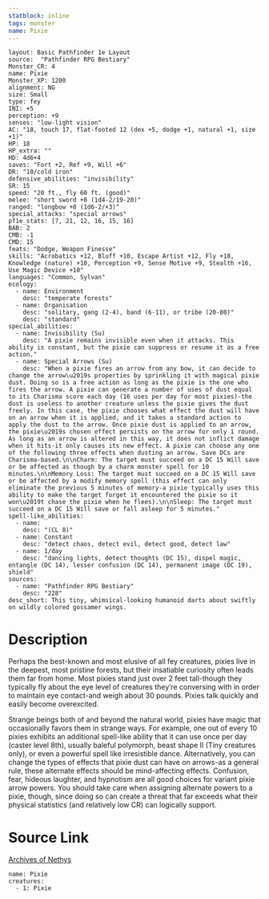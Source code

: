 ```yaml
---
statblock: inline
tags: monster
name: Pixie
---
```

```statblock
layout: Basic Pathfinder 1e Layout
source:  "Pathfinder RPG Bestiary"
Monster_CR: 4
name: Pixie
Monster_XP: 1200
alignment: NG
size: Small
type: fey
INI: +5
perception: +9
senses: "low-light vision"
AC: "18, touch 17, flat-footed 12 (dex +5, dodge +1, natural +1, size +1)"
HP: 18
HP_extra: ""
HD: 4d6+4
saves: "Fort +2, Ref +9, Will +6"
DR: "10/cold iron"
defensive_abilities: "invisibility"
SR: 15
speed: "20 ft., fly 60 ft. (good)"
melee: "short sword +8 (1d4-2/19-20)"
ranged: "longbow +8 (1d6-2/×3)"
special_attacks: "special arrows"
pf1e_stats: [7, 21, 12, 16, 15, 16]
BAB: 2
CMB: -1
CMD: 15
feats: "Dodge, Weapon Finesse"
skills: "Acrobatics +12, Bluff +10, Escape Artist +12, Fly +18, Knowledge (nature) +10, Perception +9, Sense Motive +9, Stealth +16, Use Magic Device +10"
languages: "Common, Sylvan"
ecology:
  - name: Environment
    desc: "temperate forests"
  - name: Organisation
    desc: "solitary, gang (2-4), band (6-11), or tribe (20-80)"
    desc: "standard"
special_abilities:
  - name: Invisibility (Su)
    desc: "A pixie remains invisible even when it attacks. This ability is constant, but the pixie can suppress or resume it as a free action."
  - name: Special Arrows (Su)
    desc: "When a pixie fires an arrow from any bow, it can decide to change the arrow\u2019s properties by sprinkling it with magical pixie dust. Doing so is a free action as long as the pixie is the one who fires the arrow. A pixie can generate a number of uses of dust equal to its Charisma score each day (16 uses per day for most pixies)-the dust is useless to another creature unless the pixie gives the dust freely. In this case, the pixie chooses what effect the dust will have on an arrow when it is applied, and it takes a standard action to apply the dust to the arrow. Once pixie dust is applied to an arrow, the pixie\u2019s chosen effect persists on the arrow for only 1 round. As long as an arrow is altered in this way, it does not inflict damage when it hits-it only causes its new effect. A pixie can choose any one of the following three effects when dusting an arrow. Save DCs are Charisma-based.\n\nCharm: The target must succeed on a DC 15 Will save or be affected as though by a charm monster spell for 10 minutes.\n\nMemory Loss: The target must succeed on a DC 15 Will save or be affected by a modify memory spell (this effect can only eliminate the previous 5 minutes of memory-a pixie typically uses this ability to make the target forget it encountered the pixie so it won\u2019t chase the pixie when he flees).\n\nSleep: The target must succeed on a DC 15 Will save or fall asleep for 5 minutes."
spell-like_abilities:
  - name:
    desc: "(CL 8)"
  - name: Constant
    desc: "detect chaos, detect evil, detect good, detect law"
  - name: 1/day
    desc: "dancing lights, detect thoughts (DC 15), dispel magic, entangle (DC 14), lesser confusion (DC 14), permanent image (DC 19), shield"
sources:
  - name: "Pathfinder RPG Bestiary"
    desc: "228"
desc_short: This tiny, whimsical-looking humanoid darts about swiftly on wildly colored gossamer wings.
```
# Description
Perhaps the best-known and most elusive of all fey creatures, pixies live in the deepest, most pristine forests, but their insatiable curiosity often leads them far from home. Most pixies stand just over 2 feet tall-though they typically fly about the eye level of creatures they’re conversing with in order to maintain eye contact-and weigh about 30 pounds. Pixies talk quickly and easily become overexcited.

Strange beings both of and beyond the natural world, pixies have magic that occasionally favors them in strange ways. For example, one out of every 10 pixies exhibits an additional spell-like ability that it can use once per day (caster level 8th), usually baleful polymorph, beast shape II (Tiny creatures only), or even a powerful spell like irresistible dance. Alternatively, you can change the types of effects that pixie dust can have on arrows-as a general rule, these alternate effects should be mind-affecting effects. Confusion, fear, hideous laughter, and hypnotism are all good choices for variant pixie arrow powers. You should take care when assigning alternate powers to a pixie, though, since doing so can create a threat that far exceeds what their physical statistics (and relatively low CR) can logically support.
# Source Link
[Archives of Nethys](https://aonprd.com/MonsterDisplay.aspx?ItemName=Pixie)
```encounter-table
name: Pixie
creatures:
  - 1: Pixie
```
